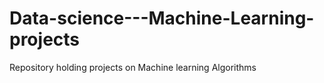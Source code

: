 # Data-science---Machine-Learning-projects
Repository holding projects on Machine learning Algorithms
